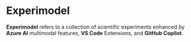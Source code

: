 # Experimodel

**Experimodel** refers to a collection of scientific experiments enhanced by **Azure AI** multimodal features, **VS Code** Extensions, and **GitHub Copilot**.
